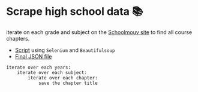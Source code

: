 # Scrape high school data 📚

iterate on each grade and subject on the [Schoolmouv site](https://www.schoolmouv.fr) to find all course chapters.

- [Script](main.py) using `Selenium` and `Beautifulsoup`
- [Final JSON file](chapters.json)

```
iterate over each years:
    iterate over each subject:
        iterate over each chapter:
            save the chapter title
```
